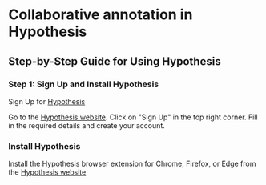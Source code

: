 # Collaborative annotation in Hypothesis

## Step-by-Step Guide for Using Hypothesis

### Step 1: Sign Up and Install Hypothesis
Sign Up for [Hypothesis](https://web.hypothes.is/)

Go to the [Hypothesis website](https://web.hypothes.is/).
Click on "Sign Up" in the top right corner.
Fill in the required details and create your account.

### Install Hypothesis

Install the Hypothesis browser extension for Chrome, Firefox, or Edge from the [Hypothesis website](https://web.hypothes.is/start/)

